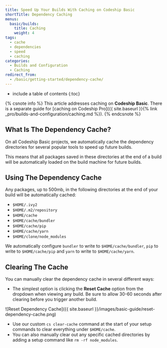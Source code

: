 ```yaml
---
title: Speed Up Your Builds With Caching on Codeship Basic
shortTitle: Dependency Caching
menus:
  basic/builds:
    title: Caching
    weight: 4
tags:
  - cache
  - dependencies
  - speed
  - caching
categories:
  - Builds and Configuration  
  - Caching
redirect_from:
  - /basic/getting-started/dependency-cache/
---
```


* include a table of contents
{:toc}

{% csnote info %}
This article addresses caching on **Codeship Basic**. There is a separate guide for [caching on Codeship Pro]({{ site.baseurl }}{% link _pro/builds-and-configuration/caching.md %}).
{% endcsnote %}

## What Is The Dependency Cache?

On all Codeship Basic projects, we automatically cache the dependency directories for several popular tools to speed up future builds.

This means that all packages saved in these directories at the end of a build will be automatically loaded on the build machine for future builds.

## Using The Dependency Cache

Any packages, up to 500mb, in the following directories at the end of your build will be automatically cached:

- `$HOME/.ivy2`
- `$HOME/.m2/repository`
- `$HOME/cache`
- `$HOME/cache/bundler`
- `$HOME/cache/pip`
- `$HOME/cache/yarn`
- `$HOME/clone/node_modules`

We automatically configure `bundler` to write to `$HOME/cache/bundler`, `pip` to write to `$HOME/cache/pip` and `yarn` to write to `$HOME/cache/yarn`.

## Clearing The Cache

You can manually clear the dependency cache in several different ways:

- The simplest option is clicking the **Reset Cache** option from the dropdown when viewing any build. Be sure to allow 30-60 seconds after clearing before you trigger another build.

![Reset Dependency Cache]({{ site.baseurl }}/images/basic-guide/reset-dependency-cache.png)

- Use our custom `cs clear-cache` command at the start of your setup commands to clear everything under `$HOME/cache`.
- You can also manually clear out any specific cached directories by adding a setup command like `rm -rf node_modules`.
